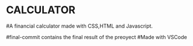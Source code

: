 # CALCULATOR
 #A financial calculator made with CSS,HTML and Javascript.

 #final-commit contains the final result of the preoyect
 #Made with VSCode
